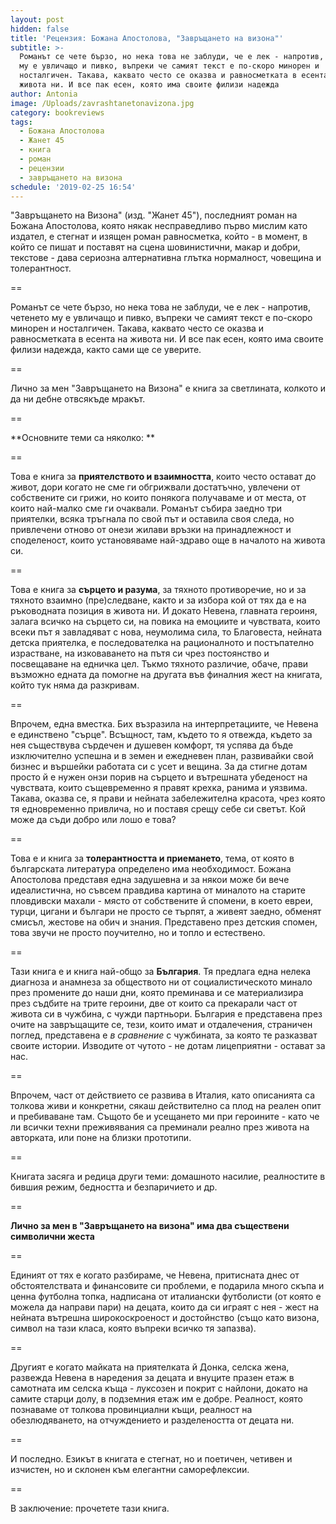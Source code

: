 ```yaml
---
layout: post
hidden: false
title: 'Рецензия: Божана Апостолова, "Завръщането на визона"'
subtitle: >-
  Романът се чете бързо, но нека това не заблуди, че е лек - напротив, четенето
  му е увличащо и пивко, въпреки че самият текст е по-скоро минорен и
  носталгичен. Такава, каквато често се оказва и равносметката в есента на
  живота ни. И все пак есен, която има своите филизи надежда
author: Antonia
image: /Uploads/zavrashtanetonavizona.jpg
category: bookreviews
tags:
  - Божана Апостолова
  - Жанет 45
  - книга
  - роман
  - рецензии
  - завръщането на визона
schedule: '2019-02-25 16:54'
---
```

"Завръщането на Визона" (изд. "Жанет 45"), последният роман на Божана Апостолова, която някак несправедливо първо мислим като издател, е стегнат и изящен роман равносметка, който - в момент, в който се пишат и поставят на сцена шовинистични, макар и добри, текстове - дава сериозна алтернативна глътка нормалност, човещина и толерантност. 

\==

Романът се чете бързо, но нека това не заблуди, че е лек - напротив, четенето му е увличащо и пивко, въпреки че самият текст е по-скоро минорен и носталгичен. Такава, каквато често се оказва и равносметката в есента на живота ни. И все пак есен, която има своите филизи надежда, както сами ще се уверите. 

\==

Лично за мен "Завръщането на Визона" е книга за светлината, колкото и да ни дебне отвсякъде мракът. 

\==

**Основните теми са няколко: **

\==

Това е книга за **приятелството и взаимността**, които често остават до живот, дори когато не сме ги обгрижвали достатъчно, увлечени от собствените си грижи, но които понякога получаваме и от места, от които най-малко сме ги очаквали. Романът събира заедно три приятелки, всяка тръгнала по свой път и оставила своя следа, но привлечени отново от онези жилави връзки на принадлежност и споделеност, които установяваме най-здраво още в началото на живота си.

\==

Това е книга за **сърцето и разума**, за тяхното противоречие, но и за тяхното взаимно (пре)следване, както и за избора кой от тях да е на ръководната позиция в живота ни. И докато Невена, главната героиня, залага всичко на сърцето си, на повика на емоциите и чувствата, които всеки път я завладяват с нова, неумолима сила, то Благовеста, нейната детска приятелка, е последователка на рационалното и постъпателно израстване, на изковаването на пътя си чрез постоянство и посвещаване на едничка цел. Тъкмо тяхното различие, обаче, прави възможно едната да помогне на другата във финалния жест на книгата, който тук няма да разкривам.  

\== 

Впрочем, една вместка. Бих възразила на интерпретациите, че Невена е единствено "сърце". Всъщност, там, където то я отвежда, където за нея съществува сърдечен и душевен комфорт, тя успява да бъде изключително успешна и в земен и ежедневен план, развивайки свой бизнес и вършейки работата си с усет и вещина. За да стигне дотам просто й е нужен онзи порив на сърцето и вътрешната убеденост на чувствата, които същевременно я правят крехка, ранима и уязвима. Такава, оказва се, я прави и нейната забележителна красота, чрез която тя едновременно привлича, но и поставя срещу себе си светът. Кой може да съди добро или лошо е това?

\==

Това е и книга за **толерантността и приемането**, тема, от която в българската литература определено има необходимост. Божана Апостолова представя една задушевна и за някои може би вече идеалистична, но съвсем правдива картина от миналото на старите пловдивски махали - място от собствените й спомени, в което евреи, турци, цигани и българи не просто се търпят, а живеят заедно, обменят смисъл, жестове на обич и знания. Представено през детския спомен, това звучи не просто поучително, но и топло и естествено.

\==

Тази книга е и книга най-общо за **България**. Тя предлага една нелека диагноза и анамнеза за обществото ни от социалистическото минало през промените до наши дни, която преминава и се материализира през съдбите на трите героини, две от които са прекарали част от живота си в чужбина, с чужди партньори. България е представена през очите на завръщащите се, тези, които имат и отдалечения, страничен поглед, представена е _в сравнение_ с чужбината, за която те разказват своите истории. Изводите от чутото - не дотам лицеприятни - остават за нас. 

\== 

Впрочем, част от действието се развива в Италия, като описанията са толкова живи и конкретни, сякаш действително са плод на реален опит и пребиваване там. Същото бе и усещането ми при героините - като че ли всички техни преживявания са преминали реално през живота на авторката, или поне на близки прототипи. 

\==

Книгата засяга и редица други теми: домашното насилие, реалностите в бившия режим, бедността и безпаричието и др. 

\==

**Лично за мен в "Завръщането на визона" има два съществени символични жеста**

\==

Единият от тях е когато разбираме, че Невена, притисната днес от обстоятелствата и финансовите си проблеми, е подарила много скъпа и ценна футболна топка, надписана от италиански футболисти (от която е можела да направи пари) на децата, които да си играят с нея - жест на нейната вътрешна широкоскроеност и достойнство (също като визона, символ на тази класа, която въпреки всичко тя запазва). 

\==

Другият е когато майката на приятелката й Донка, селска жена, развежда Невена в наредения за децата и внуците празен етаж в самотната им селска къща - луксозен и покрит с найлони, докато на самите старци долу, в подземния етаж им е добре. Реалност, която познаваме от толкова провинциални къщи, реалност на обезлюдяването, на отчуждението и разделеността от децата ни. 

\==

И последно. Езикът в книгата е стегнат, но и поетичен, четивен и изчистен, но и склонен към елегантни саморефлексии. 

\==

В заключение: прочетете тази книга.
